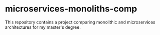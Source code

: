 # microservices-monoliths-comp
This repository contains a project comparing monolithic and microservices architectures for my master's degree.
